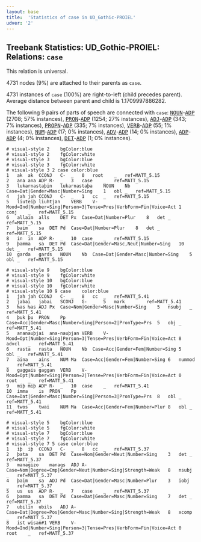 ```yaml
---
layout: base
title:  'Statistics of case in UD_Gothic-PROIEL'
udver: '2'
---
```


## Treebank Statistics: UD_Gothic-PROIEL: Relations: `case`

This relation is universal.

4731 nodes (9%) are attached to their parents as `case`.

4731 instances of `case` (100%) are right-to-left (child precedes parent).
Average distance between parent and child is 1.1709997886282.

The following 9 pairs of parts of speech are connected with `case`: <tt><a href="got_proiel-pos-NOUN.html">NOUN</a></tt>-<tt><a href="got_proiel-pos-ADP.html">ADP</a></tt> (2708; 57% instances), <tt><a href="got_proiel-pos-PRON.html">PRON</a></tt>-<tt><a href="got_proiel-pos-ADP.html">ADP</a></tt> (1254; 27% instances), <tt><a href="got_proiel-pos-ADJ.html">ADJ</a></tt>-<tt><a href="got_proiel-pos-ADP.html">ADP</a></tt> (343; 7% instances), <tt><a href="got_proiel-pos-PROPN.html">PROPN</a></tt>-<tt><a href="got_proiel-pos-ADP.html">ADP</a></tt> (335; 7% instances), <tt><a href="got_proiel-pos-VERB.html">VERB</a></tt>-<tt><a href="got_proiel-pos-ADP.html">ADP</a></tt> (55; 1% instances), <tt><a href="got_proiel-pos-NUM.html">NUM</a></tt>-<tt><a href="got_proiel-pos-ADP.html">ADP</a></tt> (17; 0% instances), <tt><a href="got_proiel-pos-ADV.html">ADV</a></tt>-<tt><a href="got_proiel-pos-ADP.html">ADP</a></tt> (14; 0% instances), <tt><a href="got_proiel-pos-ADP.html">ADP</a></tt>-<tt><a href="got_proiel-pos-ADP.html">ADP</a></tt> (4; 0% instances), <tt><a href="got_proiel-pos-DET.html">DET</a></tt>-<tt><a href="got_proiel-pos-ADP.html">ADP</a></tt> (1; 0% instances).


~~~ conllu
# visual-style 2	bgColor:blue
# visual-style 2	fgColor:white
# visual-style 3	bgColor:blue
# visual-style 3	fgColor:white
# visual-style 3 2 case	color:blue
1	ak	ak	CCONJ	C-	_	0	root	_	ref=MATT_5.15
2	ana	ana	ADP	R-	_	3	case	_	ref=MATT_5.15
3	lukarnastaþin	lukarnastaþa	NOUN	Nb	Case=Dat|Gender=Masc|Number=Sing	1	obl	_	ref=MATT_5.15
4	jah	jah	CCONJ	C-	_	1	cc	_	ref=MATT_5.15
5	liuteiþ	liuhtjan	VERB	V-	Mood=Ind|Number=Sing|Person=3|Tense=Pres|VerbForm=Fin|Voice=Act	1	conj	_	ref=MATT_5.15
6	allaim	alls	DET	Px	Case=Dat|Number=Plur	8	det	_	ref=MATT_5.15
7	þaim	sa	DET	Pd	Case=Dat|Number=Plur	8	det	_	ref=MATT_5.15
8	in	in	ADP	R-	_	10	case	_	ref=MATT_5.15
9	þamma	sa	DET	Pd	Case=Dat|Gender=Masc,Neut|Number=Sing	10	det	_	ref=MATT_5.15
10	garda	gards	NOUN	Nb	Case=Dat|Gender=Masc|Number=Sing	5	obl	_	ref=MATT_5.15

~~~


~~~ conllu
# visual-style 9	bgColor:blue
# visual-style 9	fgColor:white
# visual-style 10	bgColor:blue
# visual-style 10	fgColor:white
# visual-style 10 9 case	color:blue
1	jah	jah	CCONJ	C-	_	8	cc	_	ref=MATT_5.41
2	jabai	jabai	SCONJ	G-	_	5	mark	_	ref=MATT_5.41
3	ƕas	ƕas	ADJ	Px	Case=Nom|Gender=Masc|Number=Sing	5	nsubj	_	ref=MATT_5.41
4	þuk	þu	PRON	Pp	Case=Acc|Gender=Masc|Number=Sing|Person=2|PronType=Prs	5	obj	_	ref=MATT_5.41
5	ananauþjai	ana-nauþjan	VERB	V-	Mood=Opt|Number=Sing|Person=3|Tense=Pres|VerbForm=Fin|Voice=Act	8	advcl	_	ref=MATT_5.41
6	rasta	rasta	NOUN	Nb	Case=Acc|Gender=Fem|Number=Sing	5	obl	_	ref=MATT_5.41
7	aina	ains	NUM	Ma	Case=Acc|Gender=Fem|Number=Sing	6	nummod	_	ref=MATT_5.41
8	gaggais	gaggan	VERB	V-	Mood=Opt|Number=Sing|Person=2|Tense=Pres|VerbForm=Fin|Voice=Act	0	root	_	ref=MATT_5.41
9	miþ	miþ	ADP	R-	_	10	case	_	ref=MATT_5.41
10	imma	is	PRON	Pp	Case=Dat|Gender=Masc|Number=Sing|Person=3|PronType=Prs	8	obl	_	ref=MATT_5.41
11	twos	twai	NUM	Ma	Case=Acc|Gender=Fem|Number=Plur	8	obl	_	ref=MATT_5.41

~~~


~~~ conllu
# visual-style 5	bgColor:blue
# visual-style 5	fgColor:white
# visual-style 7	bgColor:blue
# visual-style 7	fgColor:white
# visual-style 7 5 case	color:blue
1	iþ	iþ	CCONJ	C-	_	8	cc	_	ref=MATT_5.37
2	þata	sa	DET	Pd	Case=Nom|Gender=Neut|Number=Sing	3	det	_	ref=MATT_5.37
3	managizo	manags	ADJ	A-	Case=Nom|Degree=Cmp|Gender=Neut|Number=Sing|Strength=Weak	8	nsubj	_	ref=MATT_5.37
4	þaim	sa	ADJ	Pd	Case=Dat|Gender=Masc|Number=Plur	3	iobj	_	ref=MATT_5.37
5	us	us	ADP	R-	_	7	case	_	ref=MATT_5.37
6	þamma	sa	DET	Pd	Case=Dat|Gender=Masc|Number=Sing	7	det	_	ref=MATT_5.37
7	ubilin	ubils	ADJ	A-	Case=Dat|Degree=Pos|Gender=Masc|Number=Sing|Strength=Weak	8	xcomp	_	ref=MATT_5.37
8	ist	wisan#1	VERB	V-	Mood=Ind|Number=Sing|Person=3|Tense=Pres|VerbForm=Fin|Voice=Act	0	root	_	ref=MATT_5.37

~~~


